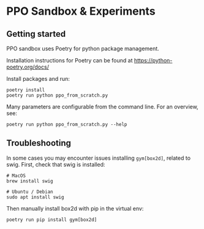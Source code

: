 # PPO Sandbox & Experiments

## Getting started

PPO sandbox uses Poetry for python package management.

Installation instructions for Poetry can be found at https://python-poetry.org/docs/

Install packages and run:

```shell
poetry install
poetry run python ppo_from_scratch.py
```

Many parameters are configurable from the command line. For an overview, see:

```shell
poetry run python ppo_from_scratch.py --help
```

## Troubleshooting

In some cases you may encounter issues installing `gym[box2d]`, related to swig.
First, check that swig is installed:

```shell
# MacOS
brew install swig

# Ubuntu / Debian
sudo apt install swig
```

Then manually install box2d with pip in the virtual env:

```shell
poetry run pip install gym[box2d]
```
